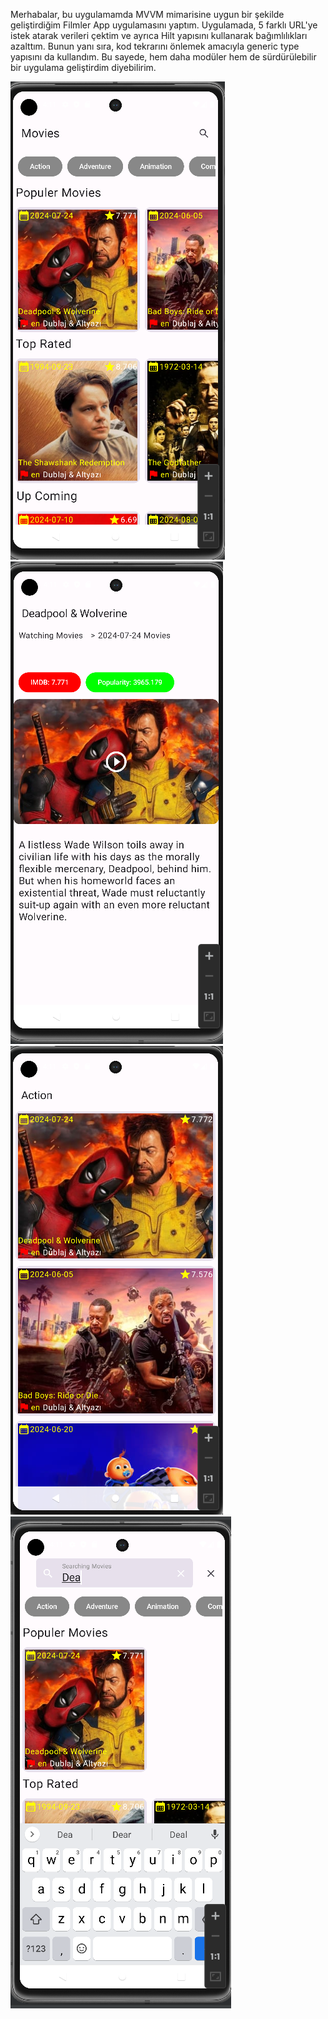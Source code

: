 Merhabalar, bu uygulamamda MVVM mimarisine uygun bir şekilde geliştirdiğim Filmler App uygulamasını yaptım. Uygulamada, 5 farklı URL'ye istek atarak verileri çektim ve ayrıca Hilt yapısını kullanarak bağımlılıkları azalttım. Bunun yanı sıra, kod tekrarını önlemek amacıyla generic type yapısını da kullandım. Bu sayede, hem daha modüler hem de sürdürülebilir bir uygulama geliştirdim diyebilirim.


![image alt](https://github.com/dumanYusuf/MoviesApp/blob/master/moviesApp1.png?raw=true)
![image alt](https://github.com/dumanYusuf/MoviesApp/blob/master/moviesApp2.png?raw=true)
![image alt](https://github.com/dumanYusuf/MoviesApp/blob/master/moviesApp3.png?raw=true)
![image alt](https://github.com/dumanYusuf/MoviesApp/blob/master/moviesApp4.png?raw=true)
